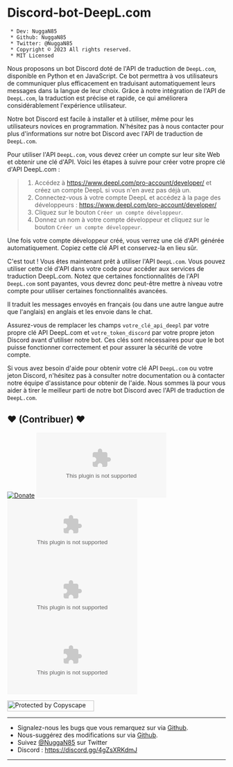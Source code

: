 # Discord-bot-DeepL.com

```
 * Dev: NuggaN85
 * Github: NuggaN85
 * Twitter: @NuggaN85
 * Copyright © 2023 All rights reserved.
 * MIT Licensed
```

Nous proposons un bot Discord doté de l'API de traduction de `DeepL.com`, disponible en Python et en JavaScript. Ce bot permettra à vos utilisateurs de communiquer plus efficacement en traduisant automatiquement leurs messages dans la langue de leur choix. Grâce à notre intégration de l'API de `DeepL.com`, la traduction est précise et rapide, ce qui améliorera considérablement l'expérience utilisateur.

Notre bot Discord est facile à installer et à utiliser, même pour les utilisateurs novices en programmation. N'hésitez pas à nous contacter pour plus d'informations sur notre bot Discord avec l'API de traduction de `DeepL.com`.

Pour utiliser l'API `DeepL.com`, vous devez créer un compte sur leur site Web et obtenir une clé d'API. Voici les étapes à suivre pour créer votre propre clé d'API DeepL.com :

>1. Accédez à https://www.deepl.com/pro-account/developer/ et créez un compte DeepL si vous n'en avez pas déjà un.
>2. Connectez-vous à votre compte DeepL et accédez à la page des développeurs : https://www.deepl.com/pro-account/developer/
>3. Cliquez sur le bouton `Créer un compte développeur`.
>4. Donnez un nom à votre compte développeur et cliquez sur le bouton `Créer un compte développeur`.

Une fois votre compte développeur créé, vous verrez une clé d'API générée automatiquement. Copiez cette clé API et conservez-la en lieu sûr.

C'est tout ! Vous êtes maintenant prêt à utiliser l'API `DeepL.com`. Vous pouvez utiliser cette clé d'API dans votre code pour accéder aux services de traduction DeepL.com. Notez que certaines fonctionnalités de l'API `DeepL.com` sont payantes, vous devrez donc peut-être mettre à niveau votre compte pour utiliser certaines fonctionnalités avancées.

Il traduit les messages envoyés en français (ou dans une autre langue autre que l'anglais) en anglais et les envoie dans le chat.

Assurez-vous de remplacer les champs `votre_clé_api_deepl` par votre propre clé API DeepL.com et `votre_token_discord` par votre propre jeton Discord avant d'utiliser notre bot. Ces clés sont nécessaires pour que le bot puisse fonctionner correctement et pour assurer la sécurité de votre compte.

Si vous avez besoin d'aide pour obtenir votre clé API `DeepL.com` ou votre jeton Discord, n'hésitez pas à consulter notre documentation ou à contacter notre équipe d'assistance pour obtenir de l'aide. Nous sommes là pour vous aider à tirer le meilleur parti de notre bot Discord avec l'API de traduction de `DeepL.com`.

## <strong>❤️</strong> (Contribuer) <strong>❤️</strong>

[![Donate](https://img.shields.io/badge/paypal-donate-yellow.svg?style=flat)](https://www.paypal.me/nuggan85) [![GitHub issues](https://img.shields.io/github/issues/NuggaN85/Discord-bot-DeepL.com)](https://github.com/NuggaN85/Discord-bot-DeepL.com/issues) [![GitHub forks](https://img.shields.io/github/forks/NuggaN85/Discord-bot-DeepL.com)](https://github.com/NuggaN85/Discord-bot-DeepL.com/network) [![GitHub stars](https://img.shields.io/github/stars/NuggaN85/Discord-bot-DeepL.com)](https://github.com/NuggaN85/Discord-bot-DeepL.com/stargazers) [![GitHub license](https://img.shields.io/github/license/NuggaN85/Discord-bot-DeepL.com)](https://github.com/NuggaN85/Discord-bot-DeepL.com)

<a target="_blank" href="http://www.copyscape.com/"><img src="http://banners.copyscape.com/img/copyscape-banner-white-200x25.png" width="200" height="25" border="0" alt="Protected by Copyscape" title="Protected by Copyscape Plagiarism Checker - Do not copy content from this page." /></a>

--------------------------------------------------------------------------------------------------------------------------------------

- Signalez-nous les bugs que vous remarquez sur via [Github](https://github.com/NuggaN85/Discord-bot-DeepL.com/issues/2).
- Nous-suggérez des modifications sur via [Github](https://github.com/NuggaN85/Discord-bot-DeepL.com/issues/3).
- Suivez [@NuggaN85](https://twitter.com/NuggaN85) sur Twitter
- Discord : https://discord.gg/4gZsXRKdmJ

--------------------------------------------------------------------------------------------------------------------------------------
